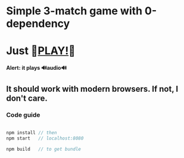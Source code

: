 # Simple 3-match game with 0-dependency

# Just 🚀[PLAY!](https://blog.xiuz.hu/3-match/dist/index.html)🚀

**Alert: it plays 🔊audio🔊**

## It should work with modern browsers. If not, I don't care.

### Code guide

```javascript

npm install // then
npm start   // localhost:8080

npm build   // to get bundle

```
